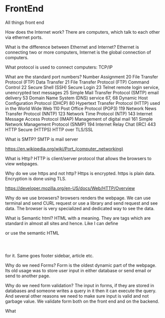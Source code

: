 # FrontEnd
All things front end


How does the Internet work?
There are computers, which talk to each other via ethernet ports.

What is the difference between Ethernet and Internet?
Ethernet is connecting two or more computers, Internet is the global connection of computers.

What protocol is used to connect computers:
TCP/IP

What are the standard port numbers?
Number	Assignment
20	File Transfer Protocol (FTP) Data Transfer
21	File Transfer Protocol (FTP) Command Control
22	Secure Shell (SSH) Secure Login
23	Telnet remote login service, unencrypted text messages
25	Simple Mail Transfer Protocol (SMTP) email delivery
53	Domain Name System (DNS) service
67, 68	Dynamic Host Configuration Protocol (DHCP)
80	Hypertext Transfer Protocol (HTTP) used in the World Wide Web
110	Post Office Protocol (POP3)
119	Network News Transfer Protocol (NNTP)
123	Network Time Protocol (NTP)
143	Internet Message Access Protocol (IMAP) Management of digital mail
161	Simple Network Management Protocol (SNMP)
194	Internet Relay Chat (IRC)
443	HTTP Secure (HTTPS) HTTP over TLS/SSL


What is SMTP?
SMTP is mail server


https://en.wikipedia.org/wiki/Port_(computer_networking)


What is Http?
HTTP is client/server protocol that allows the browsers to view webpages.

Why do we use https and not http?
Https is encrypted. https is plain data. Encryption is done using TLS.


https://developer.mozilla.org/en-US/docs/Web/HTTP/Overview


Why do we use browsers?
browsers renders the webpage. We can use terminal and send CURL request or use a library and send request and see data. The browser is very specialized and dedicated way to see the data.


What is Semantic html?
HTML with a meaning. They are tags which are standard in almost all sites and hence. Like I can define <div class="header"></div> or use the semantic HTML <header></header> for it. Same goes footer sidebar, article etc.

Why do we need Forms?
Form is the oldest dynamic part of the webpage. Its old usage was to store user input in either database or send email or send to another page.

Why do we need form validation?
The input in forms, if they are stored in databases and someone writes a query in it then it can execute the query. And several other reasons we need to make sure input is valid and not garbage value. We validate form both on the front end and on the backend.

What 




